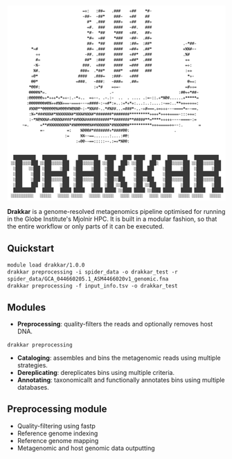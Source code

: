 ![alt text](drakkar.png "DRAKKAR by the AlberdiLab")

**Drakkar** is a genome-resolved metagenomics pipeline optimised for running in the Globe Institute's Mjolnir HPC. It is built in a modular fashion, so that the entire workflow or only parts of it can be executed.

## Quickstart

```
module load drakkar/1.0.0
drakkar preprocessing -i spider_data -o drakkar_test -r spider_data/GCA_044660205.1_ASM4466020v1_genomic.fna
drakkar preprocessing -f input_info.tsv -o drakkar_test
```

## Modules

* **Preprocessing**: quality-filters the reads and optionally removes host DNA.
```
drakkar preprocessing
```
* **Cataloging**: assembles and bins the metagenomic reads using multiple strategies.
* **Dereplicating**: dereplicates bins using multiple criteria.
* **Annotating**: taxonomicallt and functionally annotates bins using multiple databases.

## Preprocessing module

- Quality-filtering using fastp
- Reference genome indexing
- Reference genome mapping
- Metagenomic and host genomic data outputting
